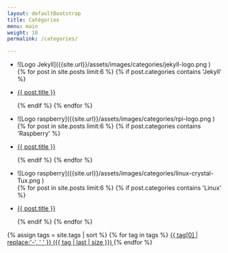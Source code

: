 ```yaml
---
layout: defaultBootstrap
title: Catégories
menu: main
weight: 10
permalink: /categories/

---
```

<div class="cardBox">

<div class="card">
<ul class="card">
<li class="card" markdown="1">
![Logo Jekyll]({{site.url}}/assets/images/categories/jekyll-logo.png )
</li>
{% for post in site.posts limit:6 %}
{% if post.categories contains 'Jekyll' %}
<li class="card">
<p class="card">
<a href="{{ site.baseurl }}{{ post.url }}">{{ post.title }}</a>
</p>
</li>
{% endif %}
{% endfor %}
</ul>
</div>
<div class="card">
<ul>
<li class="card" markdown="1">
![Logo raspberry]({{site.url}}/assets/images/categories/rpi-logo.png )
</li>
{% for post in site.posts limit:6 %}
{% if post.categories contains 'Raspberry' %}
<li class="card">
<p class="card">
<a href="{{ site.baseurl }}{{ post.url }}">{{ post.title }}</a>
</p>
</li>
{% endif %}
{% endfor %}
</ul>

</div>
<div class="cardBox">
<div class="card">
<ul>
<li class="card" markdown="1">
![Logo raspberry]({{site.url}}/assets/images/categories/linux-crystal-Tux.png )
</li>
{% for post in site.posts limit:6 %}
{% if post.categories contains 'Linux' %}
<li class="card">
<p class="card">
<a href="{{ site.baseurl }}{{ post.url }}">{{ post.title }}</a>
</p>
</li>
{% endif %}
{% endfor %}
</ul>
</div>
</div>
<div class="cardBox">
{% assign tags = site.tags | sort %}
{% for tag in tags %}
 <span class="site-tag">
<a href="/tag/{{ tag | first | slugify }}/"
style="font-size: {{ tag | last | size  |  times: 4 | plus: 80  }}%">
{{ tag[0] | replace:'-', ' ' }} ({{ tag | last | size }})
</a>
</span>
{% endfor %}
</div>
</div>
